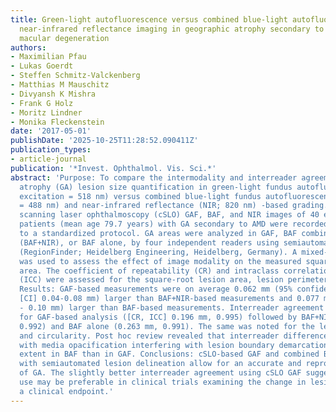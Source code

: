 ```yaml
---
title: Green-light autofluorescence versus combined blue-light autofluorescence and
  near-infrared reflectance imaging in geographic atrophy secondary to age-related
  macular degeneration
authors:
- Maximilian Pfau
- Lukas Goerdt
- Steffen Schmitz-Valckenberg
- Matthias M Mauschitz
- Divyansh K Mishra
- Frank G Holz
- Moritz Lindner
- Monika Fleckenstein
date: '2017-05-01'
publishDate: '2025-10-25T11:28:52.090411Z'
publication_types:
- article-journal
publication: '*Invest. Ophthalmol. Vis. Sci.*'
abstract: 'Purpose: To compare the intermodality and interreader agreement for geographic
  atrophy (GA) lesion size quantification in green-light fundus autofluorescence (GAF;
  excitation = 518 nm) versus combined blue-light fundus autofluorescence (BAF; excitation
  = 488 nm) and near-infrared reflectance (NIR; 820 nm) -based grading. Methods: Confocal
  scanning laser ophthalmoscopy (cSLO) GAF, BAF, and NIR images of 40 eyes from 29
  patients (mean age 79.7 years) with GA secondary to AMD were recorded according
  to a standardized protocol. GA areas were analyzed in GAF, BAF combined with NIR
  (BAF+NIR), or BAF alone, by four independent readers using semiautomated software
  (RegionFinder; Heidelberg Engineering, Heidelberg, Germany). A mixed-effects model
  was used to assess the effect of image modality on the measured square-root lesion
  area. The coefficient of repeatability (CR) and intraclass correlation coefficient
  (ICC) were assessed for the square-root lesion area, lesion perimeter, and circularity.
  Results: GAF-based measurements were on average 0.062 mm (95% confidence interval
  [CI] 0.04-0.08 mm) larger than BAF+NIR-based measurements and 0.077 mm (95% CI 0.06
  - 0.10 mm) larger than BAF-based measurements. Interreader agreement was highest
  for GAF-based analysis ([CR, ICC] 0.196 mm, 0.995) followed by BAF+NIR (0.232 mm,
  0.992) and BAF alone (0.263 mm, 0.991). The same was noted for the lesion perimeter
  and circularity. Post hoc review revealed that interreader differences were associated
  with media opacification interfering with lesion boundary demarcation to a larger
  extent in BAF than in GAF. Conclusions: cSLO-based GAF and combined BAF+NIR imaging
  with semiautomated lesion delineation allow for an accurate and reproducible quantification
  of GA. The slightly better interreader agreement using cSLO GAF suggests that its
  use may be preferable in clinical trials examining the change in lesion size as
  a clinical endpoint.'
---
```

